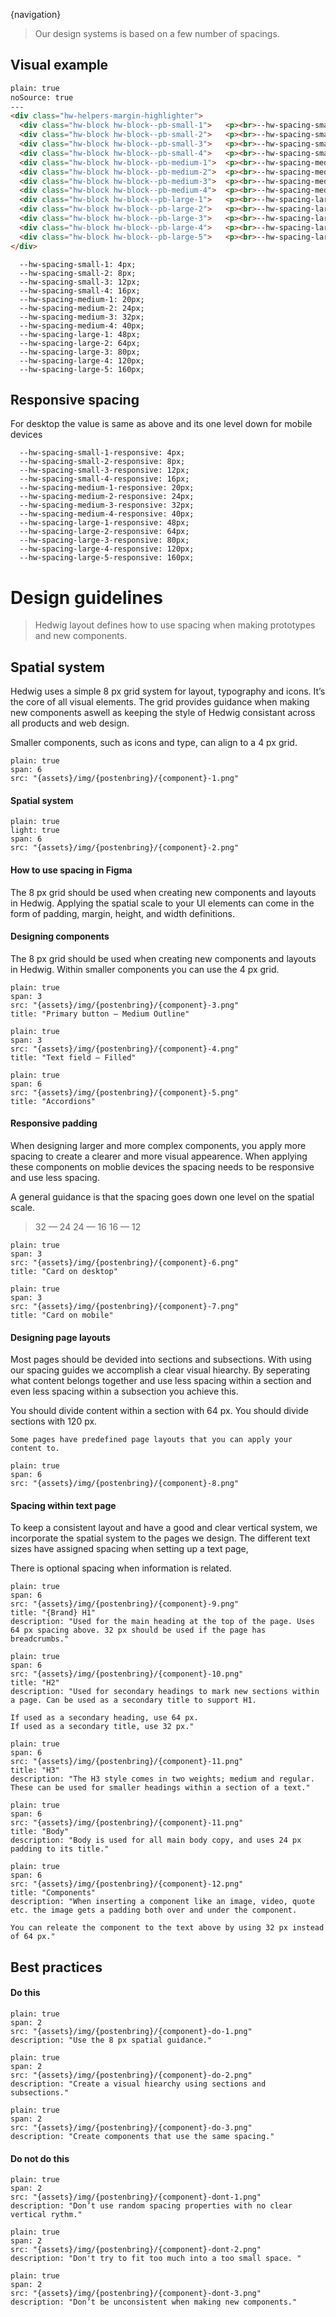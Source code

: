 {navigation}



> Our design systems is based on a few number of spacings.

## Visual example

```html
plain: true
noSource: true
---
<div class="hw-helpers-margin-highlighter">
  <div class="hw-block hw-block--pb-small-1">   <p><br>--hw-spacing-small-1</p>    </div>
  <div class="hw-block hw-block--pb-small-2">   <p><br>--hw-spacing-small-2</p>    </div>
  <div class="hw-block hw-block--pb-small-3">   <p><br>--hw-spacing-small-3</p>    </div>
  <div class="hw-block hw-block--pb-small-4">   <p><br>--hw-spacing-small-4</p>    </div>
  <div class="hw-block hw-block--pb-medium-1">  <p><br>--hw-spacing-medium-1</p>   </div>
  <div class="hw-block hw-block--pb-medium-2">  <p><br>--hw-spacing-medium-2</p>   </div>
  <div class="hw-block hw-block--pb-medium-3">  <p><br>--hw-spacing-medium-3</p>   </div>
  <div class="hw-block hw-block--pb-medium-4">  <p><br>--hw-spacing-medium-4</p>   </div>
  <div class="hw-block hw-block--pb-large-1">   <p><br>--hw-spacing-large-1</p>    </div>
  <div class="hw-block hw-block--pb-large-2">   <p><br>--hw-spacing-large-2</p>    </div>
  <div class="hw-block hw-block--pb-large-3">   <p><br>--hw-spacing-large-3</p>    </div>
  <div class="hw-block hw-block--pb-large-4">   <p><br>--hw-spacing-large-4</p>    </div>
  <div class="hw-block hw-block--pb-large-5">   <p><br>--hw-spacing-large-5</p>    </div>
</div>
```

```code
  --hw-spacing-small-1: 4px;
  --hw-spacing-small-2: 8px;
  --hw-spacing-small-3: 12px;
  --hw-spacing-small-4: 16px;
  --hw-spacing-medium-1: 20px;
  --hw-spacing-medium-2: 24px;
  --hw-spacing-medium-3: 32px;
  --hw-spacing-medium-4: 40px;
  --hw-spacing-large-1: 48px;
  --hw-spacing-large-2: 64px;
  --hw-spacing-large-3: 80px;
  --hw-spacing-large-4: 120px;
  --hw-spacing-large-5: 160px;
```
## Responsive spacing
For desktop the value is same as above and its one level down for mobile devices


```code
  --hw-spacing-small-1-responsive: 4px;   
  --hw-spacing-small-2-responsive: 8px; 
  --hw-spacing-small-3-responsive: 12px;                      
  --hw-spacing-small-4-responsive: 16px;
  --hw-spacing-medium-1-responsive: 20px;
  --hw-spacing-medium-2-responsive: 24px;
  --hw-spacing-medium-3-responsive: 32px;
  --hw-spacing-medium-4-responsive: 40px;
  --hw-spacing-large-1-responsive: 48px;
  --hw-spacing-large-2-responsive: 64px;
  --hw-spacing-large-3-responsive: 80px;
  --hw-spacing-large-4-responsive: 120px;
  --hw-spacing-large-5-responsive: 160px; 
```



# Design guidelines

> Hedwig layout defines how to use spacing when making prototypes and new components.


## Spatial system

Hedwig uses a simple 8 px grid system for layout, typography and icons. It’s the core of all visual elements. The grid provides guidance when making new components aswell as keeping the style of Hedwig consistant across all products and web design.  

Smaller components, such as icons and type, can align to a 4 px grid.


```image
plain: true
span: 6
src: "{assets}/img/{postenbring}/{component}-1.png"
```



#### Spatial system
```image
plain: true
light: true
span: 6
src: "{assets}/img/{postenbring}/{component}-2.png"
```


#### How to use spacing in Figma

The 8 px grid should be used when creating new components and layouts in Hedwig. Applying the spatial scale to your UI elements can come in the form of padding, margin, height, and width definitions.



#### Designing components

The 8 px grid should be used when creating new components and layouts in Hedwig. Within smaller components you can use the 4 px grid. 



```image
plain: true
span: 3
src: "{assets}/img/{postenbring}/{component}-3.png"
title: "Primary button – Medium Outline"
```
```image
plain: true
span: 3
src: "{assets}/img/{postenbring}/{component}-4.png"
title: "Text field – Filled"
```

```image
plain: true
span: 6
src: "{assets}/img/{postenbring}/{component}-5.png"
title: "Accordions"
```


#### Responsive padding

When designing larger and more complex components, you apply more spacing to create a clearer and more visual appearence. When applying these components on moblie devices the spacing needs to be responsive and use less spacing.

A general guidance is that the spacing goes down one level on the spatial scale.


> 32 — 24
> 24 — 16
> 16 — 12


```image
plain: true
span: 3
src: "{assets}/img/{postenbring}/{component}-6.png"
title: "Card on desktop"
```
```image
plain: true
span: 3
src: "{assets}/img/{postenbring}/{component}-7.png"
title: "Card on mobile"
```


#### Designing page layouts

Most pages should be devided into sections and subsections. With using our spacing guides we accomplish a clear visual hiearchy. By seperating what content belongs together and use less spacing within a section and even less spacing within a subsection you achieve this. 

You should divide content within a section with 64 px.
You should divide sections with 120 px. 

```hint|neutral
Some pages have predefined page layouts that you can apply your content to.
```

```image
plain: true
span: 6
src: "{assets}/img/{postenbring}/{component}-8.png"
```




#### Spacing within text page

To keep a consistent layout and have a good and clear vertical system, we incorporate the spatial system to the pages we design. The different text sizes have assigned spacing when setting up a text page, 

There is optional spacing when information is related.




```image
plain: true
span: 6
src: "{assets}/img/{postenbring}/{component}-9.png"
title: "{Brand} H1"
description: "Used for the main heading at the top of the page. Uses 64 px spacing above. 32 px should be used if the page has breadcrumbs."
```



```image
plain: true
span: 6
src: "{assets}/img/{postenbring}/{component}-10.png"
title: "H2"
description: "Used for secondary headings to mark new sections within a page. Can be used as a secondary title to support H1.
 
If used as a secondary heading, use 64 px. 
If used as a secondary title, use 32 px."
```




```image
plain: true
span: 6
src: "{assets}/img/{postenbring}/{component}-11.png"
title: "H3"
description: "The H3 style comes in two weights; medium and regular. These can be used for smaller headings within a section of a text."
```


```image
plain: true
span: 6
src: "{assets}/img/{postenbring}/{component}-11.png"
title: "Body"
description: "Body is used for all main body copy, and uses 24 px padding to its title."
```

```image
plain: true
span: 6
src: "{assets}/img/{postenbring}/{component}-12.png"
title: "Components"
description: "When inserting a component like an image, video, quote etc. the image gets a padding both over and under the component. 

You can releate the component to the text above by using 32 px instead of 64 px."
```







## Best practices

#### Do this

```image
plain: true
span: 2
src: "{assets}/img/{postenbring}/{component}-do-1.png"
description: "Use the 8 px spatial guidance."
```
```image
plain: true
span: 2
src: "{assets}/img/{postenbring}/{component}-do-2.png"
description: "Create a visual hiearchy using sections and subsections."
```
```image
plain: true
span: 2
src: "{assets}/img/{postenbring}/{component}-do-3.png"
description: "Create components that use the same spacing."
```

#### Do not do this
  
```image
plain: true
span: 2
src: "{assets}/img/{postenbring}/{component}-dont-1.png"
description: "Don’t use random spacing properties with no clear vertical rythm."
```
```image
plain: true
span: 2
src: "{assets}/img/{postenbring}/{component}-dont-2.png"
description: "Don't try to fit too much into a too small space. "
```
```image
plain: true
span: 2
src: "{assets}/img/{postenbring}/{component}-dont-3.png"
description: "Don’t be unconsistent when making new components."
```











